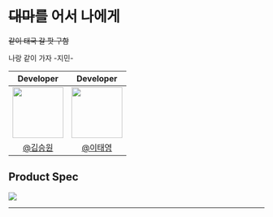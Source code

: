 <html>
<body>
  <h1><s>대마</s>를 어서 나에게</h1>
  
  <s>같이 태국 갈 팟 구함</s>
  <p>나랑 같이 가자 -지민-</p>

  <div align="center">
    
  <div class="peoples">
    
  <div>
    
|                                                     Developer                                                     |                                                     Developer                                                     |
|:-----------------------------------------------------------------------------------------------------------------:|:-----------------------------------------------------------------------------------------------------------------:|
| [<img src="https://avatars.githubusercontent.com/u/107746917?s=460&v=4" width="100">](https://github.com/ori0o0p) | [<img src="https://avatars.githubusercontent.com/u/66201947?v=4" width="100">](https://github.com/daybreak312)    |
|                                   <a href="https://github.com/ori0o0p">@김승원</a>                                |                                   <a href="https://github.com/daybreak312">@이태영</a>                            |
  </div>

  <div>


  </div>
  
  </div>

    
  </div>
  

<h2>Product Spec</h2>
<img src="https://github.com/daemawiki/daemawiki_back/assets/107746917/35325c41-8459-4a3b-8ee1-8eb4abce94ed">

---
  
</body>

</html>
